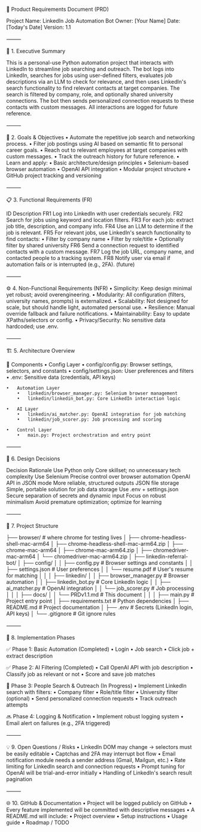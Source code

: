 📄 Product Requirements Document (PRD)

Project Name: LinkedIn Job Automation Bot
Owner: [Your Name]
Date: [Today's Date]
Version: 1.1

⸻

🧠 1. Executive Summary

This is a personal-use Python automation project that interacts with LinkedIn to streamline job searching and outreach. The bot logs into LinkedIn, searches for jobs using user-defined filters, evaluates job descriptions via an LLM to check for relevance, and then uses LinkedIn's search functionality to find relevant contacts at target companies. The search is filtered by company, role, and optionally shared university connections. The bot then sends personalized connection requests to these contacts with custom messages. All interactions are logged for future reference.

⸻

🎯 2. Goals & Objectives
	•	Automate the repetitive job search and networking process.
	•	Filter job postings using AI based on semantic fit to personal career goals.
	•	Reach out to relevant employees at target companies with custom messages.
	•	Track the outreach history for future reference.
	•	Learn and apply:
		•	Basic architecture/design principles
		•	Selenium-based browser automation
		•	OpenAI API integration
		•	Modular project structure
		•	GitHub project tracking and versioning

⸻

📋 3. Functional Requirements (FR)

ID	Description
FR1	Log into LinkedIn with user credentials securely.
FR2	Search for jobs using keyword and location filters.
FR3	For each job: extract job title, description, and company info.
FR4	Use an LLM to determine if the job is relevant.
FR5	For relevant jobs, use LinkedIn's search functionality to find contacts:
	•	Filter by company name
	•	Filter by role/title
	•	Optionally filter by shared university
FR6	Send a connection request to identified contacts with a custom message.
FR7	Log the job URL, company name, and contacted people to a tracking system.
FR8	Notify user via email if automation fails or is interrupted (e.g., 2FA). (future)

⸻

⚙️ 4. Non-Functional Requirements (NFR)
	•	Simplicity: Keep design minimal yet robust; avoid overengineering.
	•	Modularity: All configuration (filters, university names, prompts) is externalized.
	•	Scalability: Not designed for scale, but should handle light, automated personal use.
	•	Resilience: Manual override fallback and failure notifications.
	•	Maintainability: Easy to update XPaths/selectors or config.
	•	Privacy/Security: No sensitive data hardcoded; use .env.

⸻

🏗️ 5. Architecture Overview

📌 Components
	•	Config Layer
		•	config/config.py: Browser settings, selectors, and constants
		•	config/settings.json: User preferences and filters
		•	.env: Sensitive data (credentials, API keys)
	
	•	Automation Layer
		•	linkedin/browser_manager.py: Selenium browser management
		•	linkedin/linkedin_bot.py: Core LinkedIn interaction logic
	
	•	AI Layer
		•	linkedin/ai_matcher.py: OpenAI integration for job matching
		•	linkedin/job_scorer.py: Job processing and scoring
	
	•	Control Layer
		•	main.py: Project orchestration and entry point

⸻

🧩 6. Design Decisions

Decision	Rationale
Use Python only	Core skillset; no unnecessary tech complexity
Use Selenium	Precise control over browser automation
OpenAI API in JSON mode	More reliable, structured outputs
JSON file storage	Simple, portable solution for job data storage
Use .env + settings.json	Secure separation of secrets and dynamic input
Focus on robust minimalism	Avoid premature optimization; optimize for learning

⸻

🧱 7. Project Structure

├── browser/				  # where chrome for testing lives
│   ├── chrome-headless-shell-mac-arm64
│   ├── chrome-headless-shell-mac-arm64.zip
│   ├── chrome-mac-arm64
│   ├── chrome-mac-arm64.zip
│   ├── chromedriver-mac-arm64
│   └── chromedriver-mac-arm64.zip
│
├── linkedin-referral-bot/
│   ├── config/
│   │   ├── config.py          # Browser settings and constants
│   │   ├── settings.json      # User preferences
│   │   └── resume.pdf         # User's resume for matching
│   │
│   ├── linkedin/
│   │   ├── browser_manager.py # Browser automation
│   │   ├── linkedin_bot.py    # Core LinkedIn logic
│   │   ├── ai_matcher.py      # OpenAI integration
│   │   └── job_scorer.py      # Job processing
│   │
│   ├── docs/
│   │   └── PRDv1.1.md        # This document
│   │
│   ├── main.py               # Project entry point
│   ├── requirements.txt      # Python dependencies
│   ├── README.md            # Project documentation
│   ├── .env                 # Secrets (LinkedIn login, API keys)
│   └── .gitignore          # Git ignore rules

⸻

🚧 8. Implementation Phases

✅ Phase 1: Basic Automation (Completed)
	•	Login
	•	Job search
	•	Click job + extract description

✅ Phase 2: AI Filtering (Completed)
	•	Call OpenAI API with job description
	•	Classify job as relevant or not
	•	Score and save job matches

🔄 Phase 3: People Search & Outreach (In Progress)
	•	Implement LinkedIn search with filters:
		•	Company filter
		•	Role/title filter
		•	University filter (optional)
	•	Send personalized connection requests
	•	Track outreach attempts

🔜 Phase 4: Logging & Notification
	•	Implement robust logging system
	•	Email alert on failures (e.g., 2FA triggered)

⸻

💡 9. Open Questions / Risks
	•	LinkedIn DOM may change → selectors must be easily editable
	•	Captchas and 2FA may interrupt bot flow
	•	Email notification module needs a sender address (Gmail, Mailgun, etc.)
	•	Rate limiting for LinkedIn search and connection requests
	•	Prompt tuning for OpenAI will be trial-and-error initially
	•	Handling of LinkedIn's search result pagination

⸻

🌐 10. GitHub & Documentation
	•	Project will be logged publicly on GitHub
	•	Every feature implemented will be committed with descriptive messages
	•	A README.md will include:
		•	Project overview
		•	Setup instructions
		•	Usage guide
		•	Roadmap / TODO 